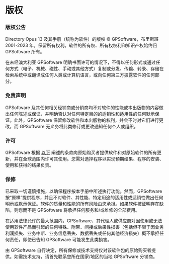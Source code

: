 # 版权

### 版权公告

Directory Opus 13 及其手册（统称为软件）的版权 © GPSoftware，布里斯班 2001-2023 年。保留所有权利。软件的所有权、所有权权利和知识产权始终归 GPSoftware 所有。

在未经澳大利亚 GPSoftware 明确书面许可的情况下，不得以任何形式或通过任何方式（电子、机械、磁性、手动或其他方式）复制或分发、传输、转录、存储在检索系统中或翻译成任何人类或计算机语言，或向任何第三方披露软件的任何部分。

### 免责声明

GPSoftware 及其任何相关经销商或分销商均不对软件的性能或本出版物的内容做出任何陈述或保证，并明确否认对任何特定目的的适销性和适用性的任何默示保证。此外，GPSoftware 保留修改软件和本出版物的权利，并会不时对它们进行更改，而 GPSoftware 无义务将此类修订或更改通知任何个人或组织。

### 许可

GPSoftware 根据 [以下](/Manual/licence/README.zh.md) 阐述的条款向原始购买者提供软件和对原始软件的所有更新，并在全球范围内许可其使用。您需对选择程序以实现预期结果、程序的安装、使用和获得的结果负责。

### 保修

已采取一切谨慎措施，以确保程序按本手册中所述执行功能。然而，GPSoftware 按“原样”提供程序，并且不对软件、其性能、特定用途的适用性或适销性做出任何明示或默示保证。软件的质量和性能的所有风险由您承担。如果软件被证明存在缺陷，则您而不是 GPSoftware 将承担任何服务和/或维修的全部费用。

在适用法律允许的最大范围内，GPSoftware、其代理人或供应商对因使用或无法使用软件产品而引起的任何特殊、附带、间接或后果性损害（包括但不限于因业务利润损失、业务中断、业务信息丢失、数据丢失或任何其他经济损失）概不承担任何责任，即使已告知 GPSoftware 可能发生此类损害。

由 GPSoftware 自行决定，所有保修或技术支持仅对该软件包的原始购买者提供。如需技术支持，请首先联系您所在国家/地区的当地 GPSoftware 分销商。